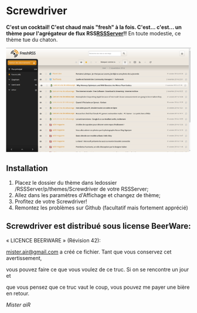 Screwdriver 
=======

**C'est un cocktail! C'est chaud mais "fresh" à la fois. C'est... c'est... un thème pour l'agrégateur de flux RSS<a href="https://github.com/RSSServer/RSSServer/" target="blank">RSSServer</a>!!**
En toute modestie, ce thème tue du chaton.

![screenshot](https://github.com/misterair/Screwdriver/blob/master/screenshot.png)


Installation
-----------------
1. Placez le dossier du thème dans ledossier /RSSServer/p/themes/Screwdriver de votre RSSServer;
2. Allez dans les paramètres d'Affichage et changez de thème;
3. Profitez de votre Screwdriver!
4. Remontez les problèmes sur Github (facultatif mais fortement apprécié)



Screwdriver est distribué sous license BeerWare:
-----------------

« LICENCE BEERWARE » (Révision 42):

mister.air@gmail.com a créé ce fichier. Tant que vous conservez cet avertissement,

vous pouvez faire ce que vous voulez de ce truc. Si on se rencontre un jour et

que vous pensez que ce truc vaut le coup, vous pouvez me payer une bière en retour.

*Mister aiR*






